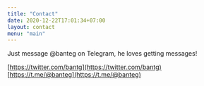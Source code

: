 ```yaml
---
title: "Contact"
date: 2020-12-22T17:01:34+07:00
layout: contact
menu: "main"
---
```


Just message @banteg on Telegram, he loves getting messages!

[https://twitter.com/bantg](https://twitter.com/bantg)
[https://t.me/@banteg](https://t.me/@banteg) <br>

